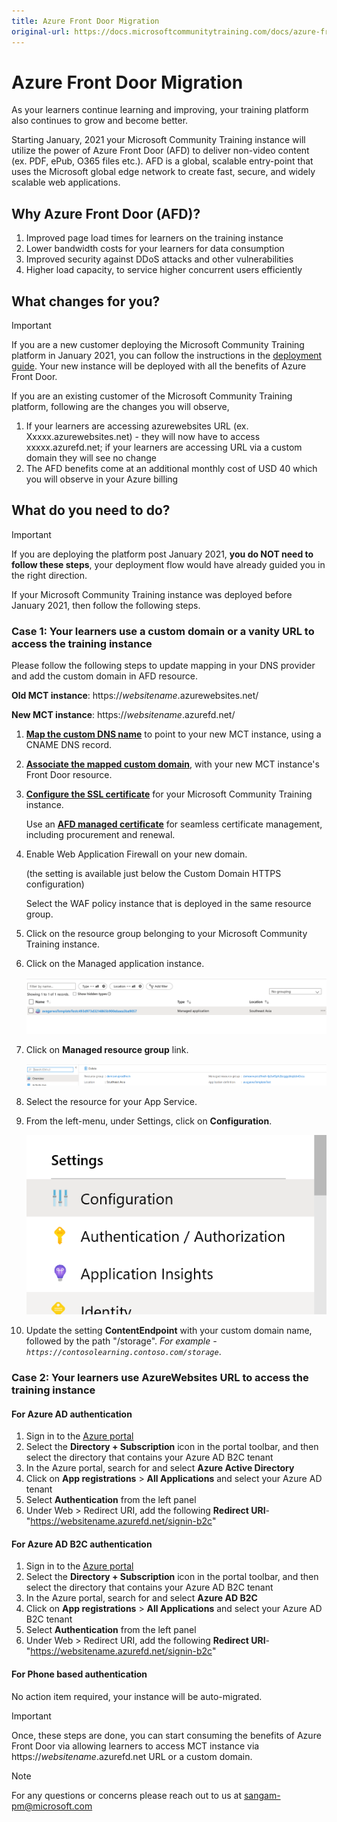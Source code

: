 ```yaml
---
title: Azure Front Door Migration
original-url: https://docs.microsoftcommunitytraining.com/docs/azure-front-door-migration
---
```


# Azure Front Door Migration

As your learners continue learning and improving, your training platform also continues to grow and become better.

Starting January, 2021 your Microsoft Community Training instance will utilize the power of Azure Front Door (AFD) to deliver non-video content (ex. PDF, ePub, O365 files etc.). AFD is a global, scalable entry-point that uses the Microsoft global edge network to create fast, secure, and widely scalable web applications.
 
## Why Azure Front Door (AFD)?
1. Improved page load times for learners on the training instance
2. Lower bandwidth costs for your learners for data consumption
3. Improved security against DDoS attacks and other vulnerabilities 
4. Higher load capacity, to service higher concurrent users efficiently 
 
## What changes for you? 
> [!IMPORTANT]  
> If you are a new customer deploying the Microsoft Community Training platform in January 2021, you can follow the instructions in the [deployment guide](../../infrastructure-management/install-your-platform-instance/3_installation-guide-detailed-steps). Your new instance will be deployed with all the benefits of Azure Front Door.


If you are an existing customer of the Microsoft Community Training platform, following are the changes you will observe,  
1. If your learners are accessing azurewebsites URL (ex. Xxxxx.azurewebsites.net) - they will now have to access xxxxx.azurefd.net; if your learners are accessing URL via a custom domain they will see no change
2. The AFD benefits come at an additional monthly cost of USD 40 which you will observe in your Azure billing 
 
## What do you need to do? 
> [!IMPORTANT]  
> If you are deploying the platform post January 2021, **you do NOT need to follow these steps**, your deployment flow would have already guided you in the right direction.

If your Microsoft Community Training instance was deployed before January 2021, then follow the following steps.

### Case 1: Your learners use a custom domain or a vanity URL to access the training instance
Please follow the following steps to update mapping in your DNS provider and add the custom domain in AFD resource.  

**Old MCT instance**: https://*websitename*.azurewebsites.net/

**New MCT instance**: https://*websitename*.azurefd.net/

1. [**Map the custom DNS name**](https://docs.microsoft.com/azure/frontdoor/front-door-custom-domain#create-a-cname-dns-record) to point to your new MCT instance, using a CNAME DNS record.

2. [**Associate the mapped custom domain**](https://docs.microsoft.com/azure/frontdoor/front-door-custom-domain#associate-the-custom-domain-with-your-front-door), with your new MCT instance's Front Door resource.

3. [**Configure the SSL certificate**](https://docs.microsoft.com/azure/frontdoor/front-door-custom-domain-https) for your Microsoft Community Training instance.

   Use an [**AFD managed certificate**](https://docs.microsoft.com/azure/frontdoor/front-door-custom-domain-https#option-1-default-use-a-certificate-managed-by-front-door) for seamless certificate management, including procurement and renewal.

4. Enable Web Application Firewall on your new domain.

   (the setting is available just below the Custom Domain HTTPS configuration)

   Select the WAF policy instance that is deployed in the same resource group.

5. Click on the resource group belonging to your Microsoft Community Training instance.

6. Click on the Managed application instance.

   ![image.png](../../media/image%2890%29.png)

7. Click on **Managed resource group** link.

   ![image.png](../../media/image%2889%29.png)

8. Select the resource for your App Service.

9. From the left-menu, under Settings, click on **Configuration**.

   ![image.png](../../media/image%2894%29.png)

10. Update the setting **ContentEndpoint** with your custom domain name, followed by the path "/storage". *For example - `https://contosolearning.contoso.com/storage`*.

### Case 2: Your learners use AzureWebsites URL to access the training instance

#### For Azure AD authentication
1. Sign in to the [Azure portal](https://portal.azure.com/)
2. Select the **Directory + Subscription** icon in the portal toolbar, and then select the directory that contains your Azure AD B2C tenant
3. In the Azure portal, search for and select **Azure Active Directory**
4. Click on **App registrations** > **All Applications** and select your Azure AD tenant
5. Select **Authentication** from the left panel
6. Under Web > Redirect URI, add the following **Redirect URI**-"https://websitename.azurefd.net/signin-b2c"


#### For Azure AD B2C authentication
1. Sign in to the [Azure portal](https://portal.azure.com/)
2. Select the **Directory + Subscription** icon in the portal toolbar, and then select the directory that contains your Azure AD B2C tenant
3. In the Azure portal, search for and select **Azure AD B2C**
4. Click on **App registrations** > **All Applications** and select your Azure AD B2C tenant 
5. Select **Authentication** from the left panel
6. Under Web > Redirect URI, add the following **Redirect URI**-"https://websitename.azurefd.net/signin-b2c"

#### For Phone based authentication
No action item required, your instance will be auto-migrated. 
 
> [!IMPORTANT]  
> Once, these steps are done, you can start consuming the benefits of Azure Front Door via allowing learners to access MCT instance via https://*websitename*.azurefd.net URL or a custom domain.
 
> [!NOTE]  
> For any questions or concerns please reach out to us at sangam-pm@microsoft.com
